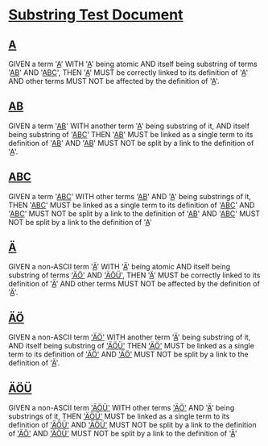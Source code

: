 # [Substring Test Document](#substring-test-document)

## [A](#a)

GIVEN a term '[A][1]' WITH '[A][1]' being atomic
 AND itself being substring of terms '[AB][2]' AND '[ABC][3]',
THEN '[A][1]' MUST be correctly linked to its definition of '[A][1]'
 AND other terms MUST NOT be affected by the definition of '[A][1]'.

## [AB](#ab)

GIVEN a term '[AB][2]' WITH another term '[A][1]' being substring of it,
 AND itself being substring of '[ABC][3]'
THEN '[AB][2]' MUST be linked as a single term to its definition of '[AB][2]'
 AND '[AB][2]' MUST NOT be split by a link to the definition of '[A][1]'.

## [ABC](#abc)

GIVEN a term '[ABC][3]' WITH other terms '[AB][2]' AND '[A][1]' being substrings of it,
THEN '[ABC][3]' MUST be linked as a single term to its definition of '[ABC][3]'
 AND '[ABC][3]' MUST NOT be split by a link to the definition of '[AB][2]'
 AND '[ABC][3]' MUST NOT be split by a link to the definition of '[A][1]'

## [Ä](#ä)

GIVEN a non-ASCII term '[Ä][4]' WITH '[Ä][4]' being atomic
 AND itself being substring of terms ['ÄÖ'][5] AND ['ÄÖÜ'][6],
THEN '[Ä][4]' MUST be correctly linked to its definition of '[Ä][4]'
 AND other terms MUST NOT be affected by the definition of '[Ä][4]'.

## [ÄÖ](#äö)

GIVEN a non-ASCII term ['ÄÖ'][5] WITH another term '[Ä][4]' being substring of it,
 AND itself being substring of ['ÄÖÜ'][6]
THEN ['ÄÖ'][5] MUST be linked as a single term to its definition of ['ÄÖ'][5]
 AND ['ÄÖ'][5] MUST NOT be split by a link to the definition of '[Ä][4]'.

## [ÄÖÜ](#äöü)

GIVEN a non-ASCII term ['ÄÖÜ'][6] WITH other terms ['ÄÖ'][5] AND '[Ä][4]' being substrings of it,
THEN ['ÄÖÜ'][6] MUST be linked as a single term to its definition of ['ÄÖÜ'][6]
 AND ['ÄÖÜ'][6] MUST NOT be split by a link to the definition of ['ÄÖ'][5]
 AND ['ÄÖÜ'][6] MUST NOT be split by a link to the definition of '[Ä][4]'

[1]: glossary.md#a "GIVEN an atomic term 'A' WITH term 'A' being a substring of 'AB' and 'ABC'"

[2]: glossary.md#ab "GIVEN a term 'AB' WITH term A being a substring of it and itself being substring of 'ABC'"

[3]: glossary.md#abc "GIVEN a term 'ABC' WITH terms 'AB' and A being substrings of it"

[4]: glossary.md#ä "GIVEN an atomic non-ASCII term 'Ä' WITH term 'Ä' being a substring of 'ÄÖ' and 'ÄÖÜ'"

[5]: glossary.md#äö "GIVEN a term 'ÄÖ' WITH term 'Ä' being a substring of it and itself being substring of 'ÄÖÜ'"

[6]: glossary.md#äöü "GIVEN a term 'ÄÖÜ' WITH terms 'ÄÖ' and 'Ä' being substrings of it"
